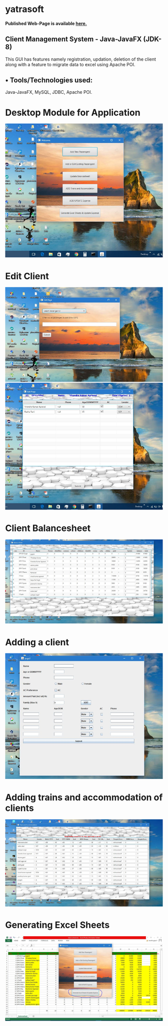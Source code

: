 # yatrasoft
#### Published Web-Page is available <a href="https://newtein.github.io/yatrasoft/" target="_blank"> here.</a>

## Client Management System  - Java-JavaFX (JDK-8)

This GUI has features namely registration, updation, deletion of the client along with a feature to migrate data to excel using Apache POI.

## •	Tools/Technologies used:
Java-JavaFX, MySQL, JDBC, Apache POI.


# Desktop Module for Application 
![alt text](https://raw.githubusercontent.com/newtein/yatrasoft/master/UI_image/1.%20Welcome_Page.JPG)

# Edit Client
![alt text](https://raw.githubusercontent.com/newtein/yatrasoft/master/UI_image/2.%20editclient1.JPG)
![alt text](https://raw.githubusercontent.com/newtein/yatrasoft/master/UI_image/3.%20editclient2.JPG)

# Client Balancesheet
![alt text](https://raw.githubusercontent.com/newtein/yatrasoft/master/UI_image/4.%20client_balancesheet.JPG)

# Adding a client
![alt text](https://raw.githubusercontent.com/newtein/yatrasoft/master/UI_image/5.%20adding_a_client.JPG)

# Adding trains and accommodation of clients
![alt text](https://raw.githubusercontent.com/newtein/yatrasoft/master/UI_image/6.%20adding_trains___accommodation.JPG)

# Generating Excel Sheets
![alt text](https://raw.githubusercontent.com/newtein/yatrasoft/master/UI_image/7.%20generating_excel_sheets.JPG)
